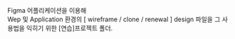 Figma 어플리케이션을 이용해<br>
Wep 및 Application 환경의 [ wireframe / clone / renewal ] design 파일을 그 사용법을 익히기 위한 [연습]프로젝트 폴더.
